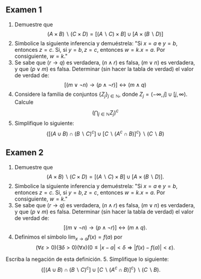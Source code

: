 
## Examen 1
1. Demuestre que
$$
(A \times B) \backslash(C \times D)=[(A \backslash C) \times B] \cup[A \times(B \backslash D)]
$$
2. Simbolice la siguiente inferencia y demuéstrela:
"Si $x=a$ e $y=b$, entonces $z=c$. Si, si $y=b, z=c$, entonces $w=k . x=a$. Por consiguiente, $w=k$."
3. Se sabe que $(r \rightarrow q)$ es verdadera, $(n \wedge r)$ es falsa, $(m \vee n)$ es verdadera, y que $(p \vee m)$ es falsa. Determinar (sin hacer la tabla de verdad) el valor de verdad de:
$$
[(m \vee \neg n) \rightarrow(p \wedge \neg r)] \leftrightarrow(m \wedge q)
$$
4. Considere la familia de conjuntos $\left\{Z_j\right\}_{j \in \mathbb{N}}$, donde $Z_j=(-\infty, j] \cup[j, \infty)$. Calcule
$$
\left(\bigcap_{j \in \mathbb{N}} Z_j\right)^c
$$
5. Simplifique lo siguiente:
$$
\left\{\left[(A \cup B) \cap(B \backslash C)^c\right] \cup\left[C \backslash\left(A^c \cap B\right)\right]^c\right\} \backslash(C \backslash B)
$$


## Examen 2

1. Demuestre que
$$
(A \times B) \backslash(C \times D)=[(A \backslash C) \times B] \cup[A \times(B \backslash D)] .
$$
2. Simbolice la siguiente inferencia y demuéstrela:
"Si $x=a$ e $y=b$, entonces $z=c$. Si, si $y=b, z=c$, entonces $w=k . x=a$. Por consiguiente, $w=k$."
3. Se sabe que $(r \rightarrow q)$ es verdadera, $(n \wedge r)$ es falsa, $(m \vee n)$ es verdadera, y que $(p \vee m)$ es falsa. Determinar (sin hacer la tabla de verdad) el valor de verdad de:
$$
[(m \vee \neg n) \rightarrow(p \wedge \neg r)] \leftrightarrow(m \wedge q) .
$$
4. Definimos el símbolo $\lim _{x \rightarrow a} f(x)=f(a)$ por
$$
(\forall \varepsilon>0)(\exists \delta>0)(\forall x)(0 \leq|x-a|<\delta \Rightarrow|f(x)-f(a)|<\varepsilon) .
$$

Escriba la negación de esta definición.
5. Simplifique lo siguiente:
$$
\left\{\left[(A \cup B) \cap(B \backslash C)^c\right] \cup\left[C \backslash\left(A^c \cap B\right)\right]^c\right\} \backslash(C \backslash B) .
$$